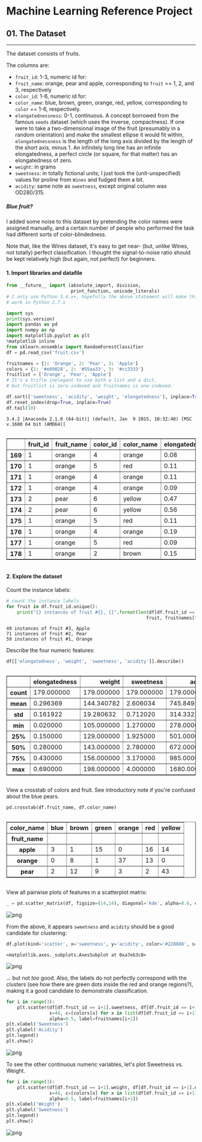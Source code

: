 
# Machine Learning Reference Project

## 01. The Dataset 


***

The dataset consists of fruits. 

The columns are:

* ``fruit_id``: 1-3, numeric id for:
* ``fruit_name``: orange, pear and apple, corresponding to ``fruit`` == 1, 2, and 3, respectively
* ``color_id``: 1-6, numeric id for:
* ``color_name``: blue, brown, green, orange, red, yellow, corresponding to ``color`` == 1-6, respectively.
* ``elongatednessness``: 0-1, continuous. A concept borrowed from the famous ``seeds`` dataset (which uses the inverse, compactness). If one were to take a two-dimensional image of the fruit (presumably in a random orientation) and make the smallest ellipse it would fit within, ``elongatednessness`` is the length of the long axis divided by the length of the short axis, minus 1. An infinitely long line has an infinite elongatedness, a perfect circle (or square, for that matter) has an elongatedness of zero.
* ``weight``: in grams
* ``sweetness``: in totally fictional units; I just took the (unit-unspecified) values for proline from ``Wines`` and fudged them a bit.
* ``acidity``: same note as ``sweetness``, except original column was OD280/315.

##### Blue fruit? 

I added some noise to this dataset by pretending the color names were assigned manually, and a certain number of people who performed the task had different sorts of color-blindedness.

Note that, like the Wines dataset, it's easy to get near- (but, unlike Wines, not totally) perfect classification. I thought the signal-to-noise ratio should be kept relatively high (but again, not perfect) for beginners.

#### 1. Import libraries and datafile


```python
from __future__ import (absolute_import, division,
                        print_function, unicode_literals)
# I only use Python 3.4.x+, hopefully the above statement will make this notebook
# work in Python 2.7.x

import sys
print(sys.version)
import pandas as pd
import numpy as np
import matplotlib.pyplot as plt
%matplotlib inline
from sklearn.ensemble import RandomForestClassifier
df = pd.read_csv('fruit.csv')

fruitnames = {1: 'Orange', 2: 'Pear', 3: 'Apple'}
colors = {1: '#e09028', 2: '#55aa33', 3: '#cc3333'}
fruitlist = ['Orange', 'Pear', 'Apple']
# It's a trifle inelegant to use both a list and a dict,
# but fruitlist is zero-indexed and fruitnames is one-indexed.

df.sort(['sweetness', 'acidity', 'weight', 'elongatedness'], inplace=True)
df.reset_index(drop=True, inplace=True)
df.tail(10)
```

    3.4.2 |Anaconda 2.1.0 (64-bit)| (default, Jan  9 2015, 10:32:40) [MSC v.1600 64 bit (AMD64)]
    




<div style="max-height:1000px;max-width:1500px;overflow:auto;">
<table border="1" class="dataframe">
  <thead>
    <tr style="text-align: right;">
      <th></th>
      <th>fruit_id</th>
      <th>fruit_name</th>
      <th>color_id</th>
      <th>color_name</th>
      <th>elongatedness</th>
      <th>weight</th>
      <th>sweetness</th>
      <th>acidity</th>
    </tr>
  </thead>
  <tbody>
    <tr>
      <th>169</th>
      <td> 1</td>
      <td> orange</td>
      <td> 4</td>
      <td> orange</td>
      <td> 0.08</td>
      <td> 144</td>
      <td> 3.58</td>
      <td> 1290</td>
    </tr>
    <tr>
      <th>170</th>
      <td> 1</td>
      <td> orange</td>
      <td> 5</td>
      <td>    red</td>
      <td> 0.11</td>
      <td> 182</td>
      <td> 3.58</td>
      <td> 1295</td>
    </tr>
    <tr>
      <th>171</th>
      <td> 1</td>
      <td> orange</td>
      <td> 4</td>
      <td> orange</td>
      <td> 0.11</td>
      <td> 144</td>
      <td> 3.59</td>
      <td> 1035</td>
    </tr>
    <tr>
      <th>172</th>
      <td> 1</td>
      <td> orange</td>
      <td> 4</td>
      <td> orange</td>
      <td> 0.09</td>
      <td> 143</td>
      <td> 3.63</td>
      <td> 1015</td>
    </tr>
    <tr>
      <th>173</th>
      <td> 2</td>
      <td>   pear</td>
      <td> 6</td>
      <td> yellow</td>
      <td> 0.47</td>
      <td> 123</td>
      <td> 3.64</td>
      <td>  380</td>
    </tr>
    <tr>
      <th>174</th>
      <td> 2</td>
      <td>   pear</td>
      <td> 6</td>
      <td> yellow</td>
      <td> 0.56</td>
      <td> 126</td>
      <td> 3.69</td>
      <td>  465</td>
    </tr>
    <tr>
      <th>175</th>
      <td> 1</td>
      <td> orange</td>
      <td> 5</td>
      <td>    red</td>
      <td> 0.11</td>
      <td> 189</td>
      <td> 3.71</td>
      <td>  780</td>
    </tr>
    <tr>
      <th>176</th>
      <td> 1</td>
      <td> orange</td>
      <td> 4</td>
      <td> orange</td>
      <td> 0.19</td>
      <td> 144</td>
      <td> 3.82</td>
      <td>  845</td>
    </tr>
    <tr>
      <th>177</th>
      <td> 1</td>
      <td> orange</td>
      <td> 5</td>
      <td>    red</td>
      <td> 0.09</td>
      <td> 191</td>
      <td> 3.92</td>
      <td> 1065</td>
    </tr>
    <tr>
      <th>178</th>
      <td> 1</td>
      <td> orange</td>
      <td> 2</td>
      <td>  brown</td>
      <td> 0.15</td>
      <td> 152</td>
      <td> 4.00</td>
      <td> 1035</td>
    </tr>
  </tbody>
</table>
</div>



#### 2. Explore the dataset #

Count the instance labels:


```python
# count the instance labels
for fruit in df.fruit_id.unique():
    print("{} instances of fruit #{}, {}".format(len(df[df.fruit_id == fruit]),
                                                    fruit, fruitnames[fruit]))
```

    49 instances of fruit #3, Apple
    71 instances of fruit #2, Pear
    59 instances of fruit #1, Orange
    

Describe the four numeric features:


```python
df[['elongatedness', 'weight', 'sweetness', 'acidity']].describe()
```




<div style="max-height:1000px;max-width:1500px;overflow:auto;">
<table border="1" class="dataframe">
  <thead>
    <tr style="text-align: right;">
      <th></th>
      <th>elongatedness</th>
      <th>weight</th>
      <th>sweetness</th>
      <th>acidity</th>
    </tr>
  </thead>
  <tbody>
    <tr>
      <th>count</th>
      <td> 179.000000</td>
      <td> 179.000000</td>
      <td> 179.000000</td>
      <td>  179.000000</td>
    </tr>
    <tr>
      <th>mean</th>
      <td>   0.296369</td>
      <td> 144.340782</td>
      <td>   2.606034</td>
      <td>  745.849162</td>
    </tr>
    <tr>
      <th>std</th>
      <td>   0.161922</td>
      <td>  19.280632</td>
      <td>   0.712020</td>
      <td>  314.332206</td>
    </tr>
    <tr>
      <th>min</th>
      <td>   0.020000</td>
      <td> 105.000000</td>
      <td>   1.270000</td>
      <td>  278.000000</td>
    </tr>
    <tr>
      <th>25%</th>
      <td>   0.150000</td>
      <td> 129.000000</td>
      <td>   1.925000</td>
      <td>  501.000000</td>
    </tr>
    <tr>
      <th>50%</th>
      <td>   0.280000</td>
      <td> 143.000000</td>
      <td>   2.780000</td>
      <td>  672.000000</td>
    </tr>
    <tr>
      <th>75%</th>
      <td>   0.430000</td>
      <td> 156.000000</td>
      <td>   3.170000</td>
      <td>  985.000000</td>
    </tr>
    <tr>
      <th>max</th>
      <td>   0.690000</td>
      <td> 198.000000</td>
      <td>   4.000000</td>
      <td> 1680.000000</td>
    </tr>
  </tbody>
</table>
</div>



View a crosstab of colors and fruit. See introductory note if you're confused about the blue pears.


```python
pd.crosstab(df.fruit_name, df.color_name)
```




<div style="max-height:1000px;max-width:1500px;overflow:auto;">
<table border="1" class="dataframe">
  <thead>
    <tr style="text-align: right;">
      <th>color_name</th>
      <th>blue</th>
      <th>brown</th>
      <th>green</th>
      <th>orange</th>
      <th>red</th>
      <th>yellow</th>
    </tr>
    <tr>
      <th>fruit_name</th>
      <th></th>
      <th></th>
      <th></th>
      <th></th>
      <th></th>
      <th></th>
    </tr>
  </thead>
  <tbody>
    <tr>
      <th>apple</th>
      <td> 3</td>
      <td>  1</td>
      <td> 15</td>
      <td>  0</td>
      <td> 16</td>
      <td> 14</td>
    </tr>
    <tr>
      <th>orange</th>
      <td> 0</td>
      <td>  8</td>
      <td>  1</td>
      <td> 37</td>
      <td> 13</td>
      <td>  0</td>
    </tr>
    <tr>
      <th>pear</th>
      <td> 2</td>
      <td> 12</td>
      <td>  9</td>
      <td>  3</td>
      <td>  2</td>
      <td> 43</td>
    </tr>
  </tbody>
</table>
</div>



View all pairwise plots of features in a scatterplot matrix:


```python
_ = pd.scatter_matrix(df, figsize=(14,14), diagonal='kde', alpha=0.6, color=[colors[x] for x in list(df.fruit_id)])
```


![png](output_10_0.png)


From the above, it appears ``sweetness`` and ``acidity`` should be a good candidate for clustering:


```python
df.plot(kind='scatter', x='sweetness', y='acidity', color='#228888', s=92, alpha=0.3)
```




    <matplotlib.axes._subplots.AxesSubplot at 0xa7eb3c8>




![png](output_12_1.png)


... but not *too* good. Also, the labels do not perfectly correspond with the clusters (see how there are green dots inside the red and orange regions?), making it a good candidate to demonstrate classification.


```python
for i in range(3):
    plt.scatter(df[df.fruit_id == i+1].sweetness, df[df.fruit_id == i+1].acidity, 
                s=44, c=[colors[x] for x in list(df[df.fruit_id == i+1].fruit_id)], 
                alpha=0.5, label=fruitnames[i+1])
plt.xlabel('Sweetness')
plt.ylabel('Acidity')
plt.legend()
plt.show()
```


![png](output_14_0.png)


To see the other continuous numeric variables, let's plot Sweetness vs. Weight.


```python
for i in range(3):
    plt.scatter(df[df.fruit_id == i+1].weight, df[df.fruit_id == i+1].elongatedness, 
                s=44, c=[colors[x] for x in list(df[df.fruit_id == i+1].fruit_id)], 
                alpha=0.5, label=fruitnames[i+1])
plt.xlabel('Weight')
plt.ylabel('Sweetness')
plt.legend()
plt.show()
```


![png](output_16_0.png)

